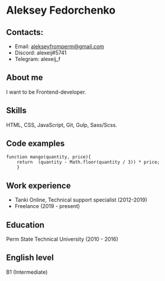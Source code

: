 # Aleksey Fedorchenko

## Contacts:
* Email: alekseyfromperm@gmail.com
* Discord: alexeij#5741
* Telegram: alexeij_f

## About me
I want to be Frontend-developer. 

## Skills
HTML, CSS, JavaScript, Git, Gulp, Sass/Scss.

## Code examples
```
function mango(quantity, price){
    return  (quantity - Math.floor(quantity / 3)) * price;
    }
```

## Work experience
* Tanki Online, Technical support specialist (2012-2019)
* Freelance (2019 - present)

## Education
Perm State Technical University (2010 - 2016)

## English level
B1 (Intermediate)